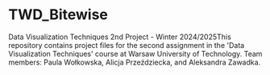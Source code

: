 # TWD_Bitewise
Data Visualization Techniques 2nd Project - Winter 2024/2025This repository contains project files for the second assignment in the 'Data Visualization Techniques' course at Warsaw University of Technology. Team members: Paula Wołkowska, Alicja Przeździecka, and Aleksandra Zawadka.
